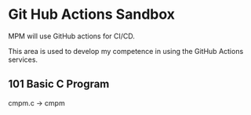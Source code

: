 # Git Hub Actions Sandbox

MPM will use GitHub actions for CI/CD.

This area is used to develop my competence in using the GitHub Actions services.

## 101 Basic C Program

cmpm.c -> cmpm
 
